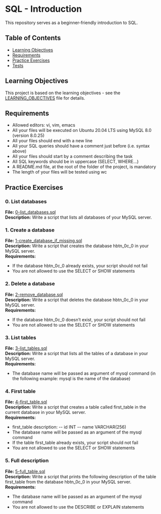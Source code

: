 # SQL - Introduction
This repository serves as a beginner-friendly introduction to SQL.

## Table of Contents

- [Learning Objectives](#learning-objectives)
- [Requirements](#requirements)
- [Practice Exercises](#practice-exercises)
- [Tests](#tests)

## Learning Objectives

This project is based on the learning objectives - see the [LEARNING_OBJECTIVES](https://github.com/Goaty-yagi/holbertonschool-higher_level_programming/blob/main/SQL_introduction/LEARNING_OBJECTIVES.md) file for details.

## Requirements

- Allowed editors: vi, vim, emacs
- All your files will be executed on Ubuntu 20.04 LTS using MySQL 8.0 (version 8.0.25)
- All your files should end with a new line
- All your SQL queries should have a comment just before (i.e. syntax above)
- All your files should start by a comment describing the task
- All SQL keywords should be in uppercase (SELECT, WHERE…)
- A README.md file, at the root of the folder of the project, is mandatory
- The length of your files will be tested using wc


## Practice Exercises

### 0. List databases

**File:** [0-list_databases.sql](https://github.com/Goaty-yagi/holbertonschool-higher_level_programming/blob/main/SQL_introduction/0-list_databases.sql)<br>
**Description:** Write a script that lists all databases of your MySQL server. <br>


### 1. Create a database

**File:** [1-create_database_if_missing.sql](https://github.com/Goaty-yagi/holbertonschool-higher_level_programming/blob/main/SQL_introduction/1-create_database_if_missing.sql)<br>
**Description:** Write a script that creates the database hbtn_0c_0 in your MySQL server. <br>
**Requirements:** <br>
- If the database hbtn_0c_0 already exists, your script should not fail
- You are not allowed to use the SELECT or SHOW statements

### 2. Delete a database

**File:** [2-remove_database.sql](https://github.com/Goaty-yagi/holbertonschool-higher_level_programming/blob/main/SQL_introduction/2-remove_database.sql)<br>
**Description:** Write a script that deletes the database hbtn_0c_0 in your MySQL server. <br>
**Requirements:** <br>
- If the database hbtn_0c_0 doesn’t exist, your script should not fail
- You are not allowed to use the SELECT or SHOW statements

### 3. List tables

**File:** [3-list_tables.sql](https://github.com/Goaty-yagi/holbertonschool-higher_level_programming/blob/main/SQL_introduction/3-list_tables.sql)<br>
**Description:** Write a script that lists all the tables of a database in your MySQL server. <br>
**Requirements:** <br>
- The database name will be passed as argument of mysql command (in the following example: mysql is the name of the database)

### 4. First table

**File:** [4-first_table.sql](https://github.com/Goaty-yagi/holbertonschool-higher_level_programming/blob/main/SQL_introduction/4-first_table.sql)<br>
**Description:** Write a script that creates a table called first_table in the current database in your MySQL server. <br>
**Requirements:** <br>
- first_table description:
 -- id INT
 -- name VARCHAR(256)
- The database name will be passed as an argument of the mysql command
- If the table first_table already exists, your script should not fail
- You are not allowed to use the SELECT or SHOW statements

### 5. Full description

**File:** [5-full_table.sql](https://github.com/Goaty-yagi/holbertonschool-higher_level_programming/blob/main/SQL_introduction/5-full_table.sql)<br>
**Description:** Write a script that prints the following description of the table first_table from the database hbtn_0c_0 in your MySQL server. <br>
**Requirements:** <br>
- The database name will be passed as an argument of the mysql command
- You are not allowed to use the DESCRIBE or EXPLAIN statements

